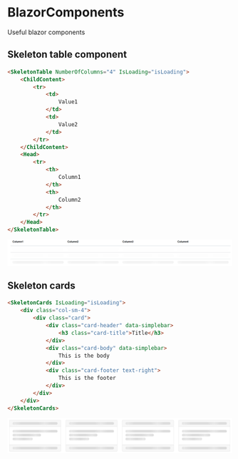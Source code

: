 # BlazorComponents
Useful blazor components

## Skeleton table component
```html
<SkeletonTable NumberOfColumns="4" IsLoading="isLoading">
    <ChildContent>
        <tr>
            <td>
                Value1
            </td>
            <td>
                Value2
            </td>
        </tr>
    </ChildContent>
    <Head>
        <tr>
            <th>
                Column1
            </th>
            <th>
                Column2
            </th>
        </tr>
    </Head>
</SkeletonTable>
```
![skeleton table demo](https://github.com/crahungit/BlazorComponents/blob/master/table.gif?raw=true)

## Skeleton cards
```html
<SkeletonCards IsLoading="isLoading">
    <div class="col-sm-4">
        <div class="card">
            <div class="card-header" data-simplebar>
                <h3 class="card-title">Title</h3>
            </div>
            <div class="card-body" data-simplebar>
                This is the body
            </div>
            <div class="card-footer text-right">
                This is the footer
            </div>
        </div>
    </div>
</SkeletonCards>
```
![skeleton cards demo](https://github.com/crahungit/BlazorComponents/blob/master/cards.gif?raw=true)
